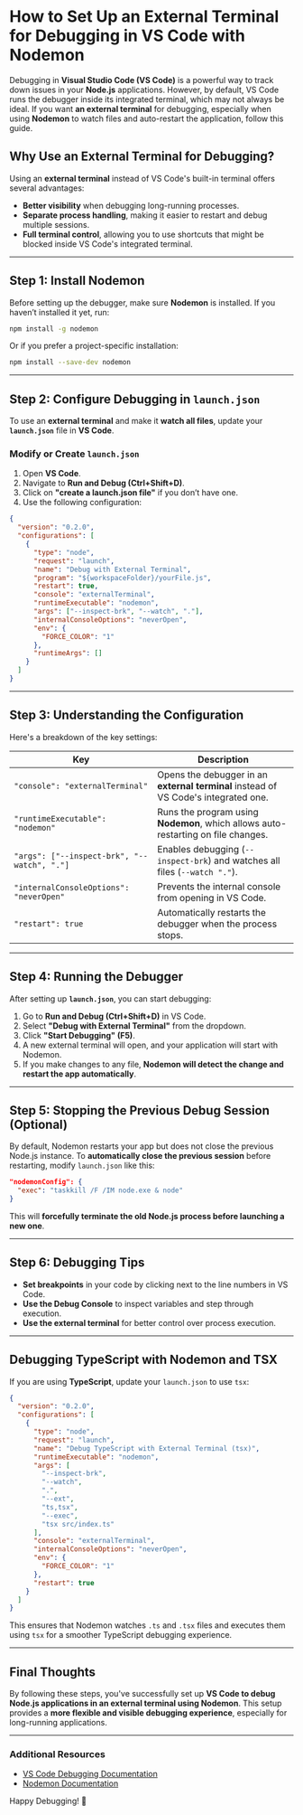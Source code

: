 # **How to Set Up an External Terminal for Debugging in VS Code with Nodemon**

Debugging in **Visual Studio Code (VS Code)** is a powerful way to track down issues in your **Node.js** applications. However, by default, VS Code runs the debugger inside its integrated terminal, which may not always be ideal. If you want **an external terminal** for debugging, especially when using **Nodemon** to watch files and auto-restart the application, follow this guide.

## **Why Use an External Terminal for Debugging?**

Using an **external terminal** instead of VS Code's built-in terminal offers several advantages:

- **Better visibility** when debugging long-running processes.
- **Separate process handling**, making it easier to restart and debug multiple sessions.
- **Full terminal control**, allowing you to use shortcuts that might be blocked inside VS Code's integrated terminal.

---

## **Step 1: Install Nodemon**

Before setting up the debugger, make sure **Nodemon** is installed. If you haven’t installed it yet, run:

```sh
npm install -g nodemon
```

Or if you prefer a project-specific installation:

```sh
npm install --save-dev nodemon
```

---

## **Step 2: Configure Debugging in `launch.json`**

To use an **external terminal** and make it **watch all files**, update your **`launch.json`** file in **VS Code**.

### **Modify or Create `launch.json`**

1. Open **VS Code**.
2. Navigate to **Run and Debug (Ctrl+Shift+D)**.
3. Click on **"create a launch.json file"** if you don’t have one.
4. Use the following configuration:

```json
{
  "version": "0.2.0",
  "configurations": [
    {
      "type": "node",
      "request": "launch",
      "name": "Debug with External Terminal",
      "program": "${workspaceFolder}/yourFile.js",
      "restart": true,
      "console": "externalTerminal",
      "runtimeExecutable": "nodemon",
      "args": ["--inspect-brk", "--watch", "."],
      "internalConsoleOptions": "neverOpen",
      "env": {
        "FORCE_COLOR": "1"
      },
      "runtimeArgs": []
    }
  ]
}
```

---

## **Step 3: Understanding the Configuration**

Here's a breakdown of the key settings:

| **Key**                                     | **Description**                                                                     |
| ------------------------------------------- | ----------------------------------------------------------------------------------- |
| `"console": "externalTerminal"`             | Opens the debugger in an **external terminal** instead of VS Code's integrated one. |
| `"runtimeExecutable": "nodemon"`            | Runs the program using **Nodemon**, which allows auto-restarting on file changes.   |
| `"args": ["--inspect-brk", "--watch", "."]` | Enables debugging (`--inspect-brk`) and watches all files (`--watch "."`).          |
| `"internalConsoleOptions": "neverOpen"`     | Prevents the internal console from opening in VS Code.                              |
| `"restart": true`                           | Automatically restarts the debugger when the process stops.                         |

---

## **Step 4: Running the Debugger**

After setting up **`launch.json`**, you can start debugging:

1. Go to **Run and Debug (Ctrl+Shift+D)** in VS Code.
2. Select **"Debug with External Terminal"** from the dropdown.
3. Click **"Start Debugging" (F5)**.
4. A new external terminal will open, and your application will start with Nodemon.
5. If you make changes to any file, **Nodemon will detect the change and restart the app automatically**.

---

## **Step 5: Stopping the Previous Debug Session (Optional)**

By default, Nodemon restarts your app but does not close the previous Node.js instance. To **automatically close the previous session** before restarting, modify `launch.json` like this:

```json
"nodemonConfig": {
  "exec": "taskkill /F /IM node.exe & node"
}
```

This will **forcefully terminate the old Node.js process before launching a new one**.

---

## **Step 6: Debugging Tips**

- **Set breakpoints** in your code by clicking next to the line numbers in VS Code.
- **Use the Debug Console** to inspect variables and step through execution.
- **Use the external terminal** for better control over process execution.

---

## **Debugging TypeScript with Nodemon and TSX**

If you are using **TypeScript**, update your `launch.json` to use `tsx`:

```json
{
  "version": "0.2.0",
  "configurations": [
    {
      "type": "node",
      "request": "launch",
      "name": "Debug TypeScript with External Terminal (tsx)",
      "runtimeExecutable": "nodemon",
      "args": [
        "--inspect-brk",
        "--watch",
        ".",
        "--ext",
        "ts,tsx",
        "--exec",
        "tsx src/index.ts"
      ],
      "console": "externalTerminal",
      "internalConsoleOptions": "neverOpen",
      "env": {
        "FORCE_COLOR": "1"
      },
      "restart": true
    }
  ]
}
```

This ensures that Nodemon watches `.ts` and `.tsx` files and executes them using `tsx` for a smoother TypeScript debugging experience.

---

## **Final Thoughts**

By following these steps, you've successfully set up **VS Code to debug Node.js applications in an external terminal using Nodemon**. This setup provides a **more flexible and visible debugging experience**, especially for long-running applications.

---

### **Additional Resources**

- [VS Code Debugging Documentation](https://code.visualstudio.com/docs/editor/debugging)
- [Nodemon Documentation](https://nodemon.io/)

Happy Debugging! 🚀
